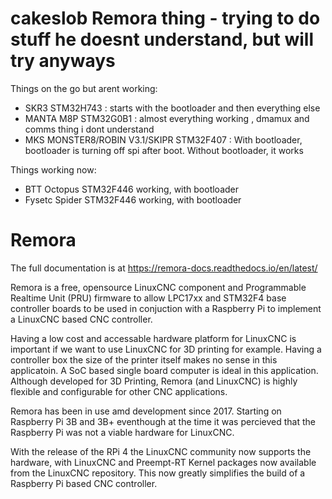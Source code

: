# cakeslob Remora thing - trying to do stuff he doesnt understand, but will try anyways

Things on the go but arent working:
  - SKR3 STM32H743 : starts with the bootloader and then everything else
  - MANTA M8P STM32G0B1 : almost everything working , dmamux and comms thing i dont understand
  - MKS MONSTER8/ROBIN V3.1/SKIPR STM32F407 : With bootloader, bootloader is turning off spi after boot. Without bootloader, it works

Things working now:
- BTT Octopus STM32F446 working, with bootloader
- Fysetc Spider STM32F446 working, with bootloader

# Remora

The full documentation is at <https://remora-docs.readthedocs.io/en/latest/>

Remora is a free, opensource LinuxCNC component and Programmable Realtime Unit (PRU) firmware to allow LPC17xx and STM32F4 base controller boards to be used in conjuction with a Raspberry Pi to implement a LinuxCNC based CNC controller.

Having a low cost and accessable hardware platform for LinuxCNC is important if we want to use LinuxCNC for 3D printing for example. Having a controller box the size of the printer itself makes no sense in this applicatoin. A SoC based single board computer is ideal in this application. Although developed for 3D Printing, Remora (and LinuxCNC) is highly flexible and configurable for other CNC applications.

Remora has been in use amd development since 2017. Starting on Raspberry Pi 3B and 3B+ eventhough at the time it was percieved that the Raspberry Pi was not a viable hardware for LinuxCNC.

With the release of the RPi 4 the LinuxCNC community now supports the hardware, with LinuxCNC and Preempt-RT Kernel packages now available from the LinuxCNC repository. This now greatly simplifies the build of a Raspberry Pi based CNC controller.
